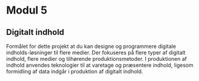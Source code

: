 # Modul 5

## Digitalt indhold

Formålet for dette projekt at du kan designe og programmere digitale indholds-løsninger til flere medier. Der fokuseres på flere typer af digitalt indhold, flere medier og tilhørende produktionsmetoder. I produktionen af indhold anvendes teknologier til at varetage og præsentere indhold, ligesom formidling af data indgår i produktion af digitalt indhold.
